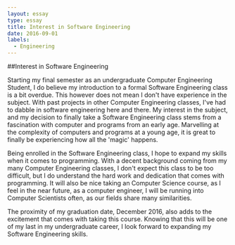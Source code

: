 ```yaml
---
layout: essay
type: essay
title: Interest in Software Engineering
date: 2016-09-01
labels:
  - Engineering
---
```



##Interest in Software Engineering

Starting my final semester as an undergraduate Computer Engineering Student, I do believe my introduction to a formal Software Engineering class is a bit overdue. This however does not mean I don't have experience in the subject. With past projects in other Computer Engineering classes, I've had to dabble in software engineering here and there. My interest in the subject, and my decision to finally take a Software Engineering class stems from a fascination with computer and programs from an early age. Marvelling at the complexity of computers and programs at a young age, it is great to finally be experiencing how all the 'magic' happens. 

Being enrolled in the Software Engineering class, I hope to expand my skills when it comes to programming. With a decent background coming from my many Computer Engineering classes, I don't expect this class to be too difficult, but I do understand the hard work and dedication that comes with programming. It will also be nice taking an Computer Science course, as I feel in the near future, as a computer engineer, I will be running into Computer Scientists often, as our fields share many similarities. 

The proximity of my graduation date, December 2016, also adds to the excitement that comes with taking this course. Knowing that this will be one of my last in my undergraduate career, I look forward to expanding my Software Engineering skills. 
